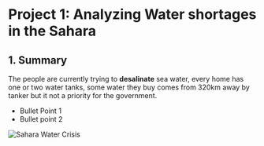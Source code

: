 # Project 1: Analyzing Water shortages in the Sahara

## 1. Summary
 
 The people are currently trying to **desalinate** sea water, every home has one or two water tanks, some water they buy comes from 320km away by tanker but it not a priority for the government.

 - Bullet Point 1
 - Bullet point 2


![Sahara Water Crisis](C:/Users/Leonard/OneDrive/Desktoprreadme-demo/sahara.png?raw=true)
